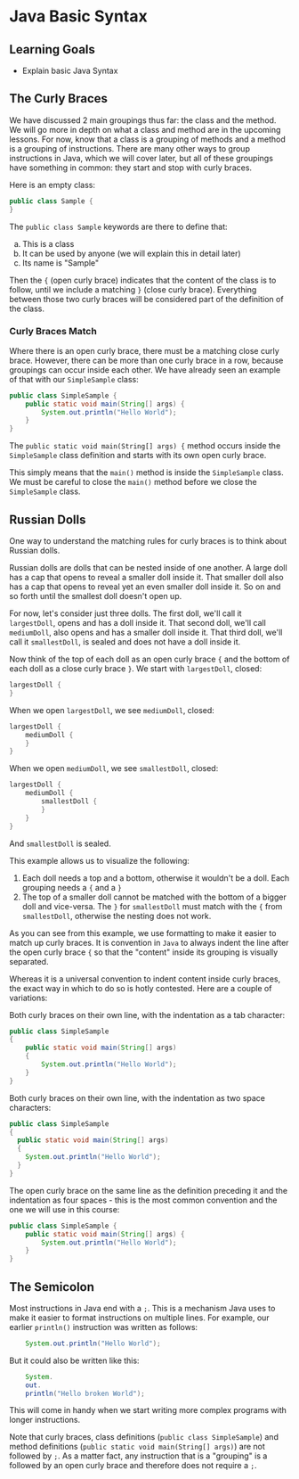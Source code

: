 # Java Basic Syntax

## Learning Goals

- Explain basic Java Syntax

## The Curly Braces

We have discussed 2 main groupings thus far: the class and the method. We will go more in depth on what a class and 
method are in the upcoming lessons. For now, know that a class is a grouping of methods and a method is a grouping of
instructions. There are many other ways to group instructions in Java, which we will cover later,
but all of these groupings have something in common: they start and stop with curly braces.

Here is an empty class:

```java
public class Sample { 
} 
```

The `public class Sample` keywords are there to define that:

<ol type="a">
    <li> This is a class </li>
    <li> It can be used by anyone (we will explain this in detail later) </li>
    <li> Its name is "Sample" </li>
</ol>

Then the `{` (open curly brace) indicates that the content of the class is to follow, until we include a matching `}`
(close curly brace). Everything between those two curly braces will be considered part of the definition of the class.

### Curly Braces Match

Where there is an open curly brace, there must be a matching close curly brace. However, there can be more than one
curly brace in a row, because groupings can occur inside each other. We have already seen an example of that with our 
`SimpleSample` class:

```java
public class SimpleSample {
    public static void main(String[] args) {
        System.out.println("Hello World"); 
    }
}
```

The `public static void main(String[] args) {` method occurs inside the `SimpleSample` class definition and starts
with its own open curly brace.

This simply means that the `main()` method is inside the `SimpleSample` class. We must be careful to close the `main()`
method before we close the `SimpleSample` class.

## Russian Dolls

One way to understand the matching rules for curly braces is to think about Russian dolls.

Russian dolls are dolls that can be nested inside of one another. A large doll has a cap that opens to reveal a
smaller doll inside it. That smaller doll also has a cap that opens to reveal yet an even smaller
doll inside it. So on and so forth until the smallest doll doesn't open up.

For now, let's consider just three dolls. The first doll, we'll call it `largestDoll`, opens and has a doll inside it.
That second doll, we'll call `mediumDoll`, also opens and has a smaller doll inside it. That third doll, we'll call it
`smallestDoll`, is sealed and does not have a doll inside it.

Now think of the top of each doll as an open curly brace `{` and the bottom of each doll as a close curly brace `}`.
We start with `largestDoll`, closed:

```java
largestDoll {
} 
```

When we open `largestDoll`, we see `mediumDoll`, closed:

```java
largestDoll {
    mediumDoll {
    }  
} 
```

When we open `mediumDoll`, we see `smallestDoll`, closed:

```java
largestDoll {
    mediumDoll {
        smallestDoll { 
        } 
    }  
} 
```

And `smallestDoll` is sealed.

This example allows us to visualize the following:  

1. Each doll needs a top and a bottom, otherwise it wouldn't be a doll. Each grouping needs a `{` and a `}`
2. The top of a smaller doll cannot be matched with the bottom of a bigger doll and vice-versa. The `}` for `smallestDoll`
must match with the `{` from `smallestDoll`, otherwise the nesting does not work.

As you can see from this example, we use formatting to make it easier to match up curly braces. It is convention in `Java`
to always indent the line after the open curly brace `{` so that the "content" inside its grouping is visually separated.

Whereas it is a universal convention to indent content inside curly braces, the exact way in which to do so is hotly contested.
Here are a couple of variations:

Both curly braces on their own line, with the indentation as a tab character:

```java
public class SimpleSample 
{
    public static void main(String[] args) 
    {
        System.out.println("Hello World"); 
    }
}
```

Both curly braces on their own line, with the indentation as two space characters:

```java
public class SimpleSample 
{
  public static void main(String[] args) 
  {
    System.out.println("Hello World"); 
  }
}
```

The open curly brace on the same line as the definition preceding it and the indentation as four spaces - this is
the most common convention and the one we will use in this course:

```java
public class SimpleSample {
    public static void main(String[] args) {
        System.out.println("Hello World"); 
    }
}
```

## The Semicolon

Most instructions in Java end with a `;`. This is a mechanism Java uses to make it easier to format instructions on 
multiple lines. For example, our earlier `println()` instruction was written as follows:

```java
    System.out.println("Hello World"); 
```

But it could also be written like this:

```java
    System.
    out.
    println("Hello broken World"); 
```

This will come in handy when we start writing more complex programs with longer instructions.

Note that curly braces, class definitions (`public class SimpleSample`) and method definitions 
(`public static void main(String[] args)`) are not followed by `;`. As a matter fact, any instruction that is a 
"grouping" is a followed by an open curly brace and therefore does not require a `;`.
